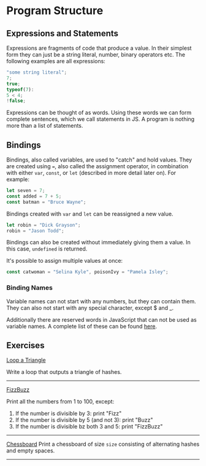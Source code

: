 # Program Structure

## Expressions and Statements

Expressions are fragments of code that produce a value. In their simplest form they can just be a string literal, number, binary operators etc. The following examples are all expressions:

```Javascript
"some string literal";
7;
true;
typeof(7):
5 < 4;
!false;
```

Expressions can be thought of as words. Using these words we can form complete sentences, which we call statements in JS. A program is nothing more than a list of statements.

## Bindings

Bindings, also called variables, are used to "catch" and hold values. They are created using `=`, also called the assignment operator, in combination with either `var`, `const`, or `let` (described in more detail later on). For example:

```JavaScript
let seven = 7;
const added = 7 + 5;
const batman = "Bruce Wayne";
```

Bindings created with `var` and `let` can be reassigned a new value.

```Javascript
let robin = "Dick Grayson";
robin = "Jason Todd";
```

Bindings can also be created without immediately giving them a value. In this case, `undefined` is returned.

It's possible to assign multiple values at once:

```JavaScript
const catwoman = "Selina Kyle", poisonIvy = "Pamela Isley";
```

### Binding Names

Variable names can not start with any numbers, but they can contain them. They can also not start with any special character, except \$ and \_.

Additionally there are reserved words in JavaScript that can not be used as variable names. A complete list of these can be found [here](https://developer.mozilla.org/en-US/docs/Web/JavaScript/Reference/Lexical_grammar).

## Exercises

[Loop a Triangle](./looping_a_triangle.js)

Write a loop that outputs a triangle of hashes.

---

[FizzBuzz](./fizzbuzz.js)

Print all the numbers from 1 to 100, except:

1. If the number is divisible by 3: print "Fizz"
2. If the number is divisible by 5 (and not 3): print "Buzz"
3. If the number is divisible bz both 3 and 5: print "FizzBuzz"

---

[Chessboard](./chessboard.js)
Print a chessboard of size `size` consisting of alternating hashes and empty spaces.

---
